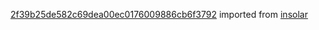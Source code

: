 [2f39b25de582c69dea00ec0176009886cb6f3792](https://github.com/insolar/insolar/commit/2f39b25de582c69dea00ec0176009886cb6f3792) imported from [insolar](https://github.com/insolar/insolar)
